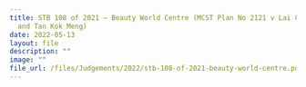 ```yaml
---
title: STB 108 of 2021 – Beauty World Centre (MCST Plan No 2121 v Lai Chong Lee
  and Tan Kok Meng)
date: 2022-05-13
layout: file
description: ""
image: ""
file_url: /files/Judgements/2022/stb-108-of-2021-beauty-world-centre.pdf
---
```

